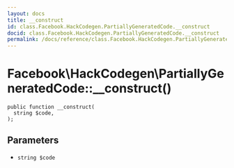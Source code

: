 ```yaml
---
layout: docs
title: __construct
id: class.Facebook.HackCodegen.PartiallyGeneratedCode.__construct
docid: class.Facebook.HackCodegen.PartiallyGeneratedCode.__construct
permalink: /docs/reference/class.Facebook.HackCodegen.PartiallyGeneratedCode.__construct/
---
```

# Facebook\\HackCodegen\\PartiallyGeneratedCode::__construct()




``` Hack
public function __construct(
  string $code,
);
```




## Parameters




* ` string $code `